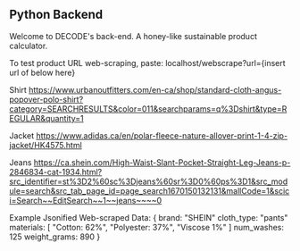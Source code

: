 ## Python Backend
Welcome to DECODE's back-end. A honey-like sustainable product calculator.

To test product URL web-scraping, paste:
localhost/webscrape?url={insert url of below here}

Shirt
https://www.urbanoutfitters.com/en-ca/shop/standard-cloth-angus-popover-polo-shirt?category=SEARCHRESULTS&color=011&searchparams=q%3Dshirt&type=REGULAR&quantity=1


Jacket
https://www.adidas.ca/en/polar-fleece-nature-allover-print-1-4-zip-jacket/HK4575.html

Jeans
https://ca.shein.com/High-Waist-Slant-Pocket-Straight-Leg-Jeans-p-2846834-cat-1934.html?src_identifier=st%3D2%60sc%3Djeans%60sr%3D0%60ps%3D1&src_module=search&src_tab_page_id=page_search1670150132131&mallCode=1&scici=Search~~EditSearch~~1~~jeans~~~~0

Example Jsonified Web-scraped Data:
{
    brand: "SHEIN"
    cloth_type: "pants"
    materials: [
        "Cotton: 62%",
        "Polyester: 37%",
        "Viscose 1%"
    ]
    num_washes: 125
    weight_grams: 890
}

